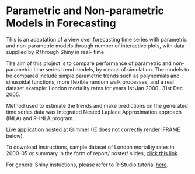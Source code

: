Parametric and Non-parametric Models in Forecasting
========================================================

This is an adaptation of a view over forecasting time series with parametric and non-parametric models through number of interactive plots, with data supplied by R through Shiny in real- time. 



The aim of this project is to compare performance of parametric and non-parametric time series trend models, by means of simulation. The models to be compared include simple parametric trends such as polynomials and sinusoidal functions, more flexible random walk processes, and a real dataset example: London mortality rates for years 1st Jan 2000- 31st Dec 2005.



Method used to estimate the trends and make predictions on the generated time series data was Integrated Nested Laplace Approximation approach (INLA) and R-INLA program.


[Live application hosted at Glimmer](http://glimmer.rstudio.com/incontext/project2) (IE does not correctly render IFRAME below).


To download instructions, sample dataset of London mortality rates in 2000-05 or summary in the form of report/ poster/ slides, [click this link](http://glimmer.rstudio.com/incontext/download).


For general Shiny instuctions, please refer to R-Studio tutorial [here](http://rstudio.github.com/shiny/tutorial/).

